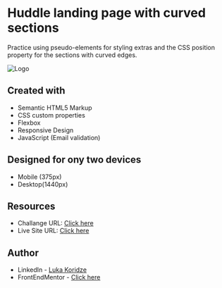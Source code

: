 # Huddle landing page with curved sections

Practice using pseudo-elements for styling extras and the CSS position property for the sections with curved edges.

![Logo](https://res.cloudinary.com/dz209s6jk/image/upload/f_auto,q_auto,w_700/Challenges/r6fio3uuca3rqvijjavh.jpg)


## Created with
- Semantic HTML5 Markup
- CSS custom properties
- Flexbox
- Responsive Design
- JavaScript (Email validation)

## Designed for ony two devices 
- Mobile (375px)
- Desktop(1440px)

## Resources

- Challange URL: [Click here](#)
- Live Site URL: [Click here](https://lukenso.github.io/Huddle-landing-page-with-curved-sections/)
## Author

- LinkedIn - [Luka Koridze](https://www.linkedin.com/in/luka-koridze-4397571a4/)
- FrontEndMentor - [Click here](https://www.frontendmentor.io/profile/lukenso)

